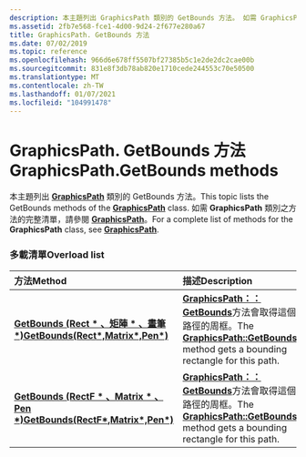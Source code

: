 ```yaml
---
description: 本主題列出 GraphicsPath 類別的 GetBounds 方法。 如需 GraphicsPath 類別之方法的完整清單，請參閱 GraphicsPath。
ms.assetid: 2fb7e568-fce1-4d00-9d24-2f677e280a67
title: GraphicsPath. GetBounds 方法
ms.date: 07/02/2019
ms.topic: reference
ms.openlocfilehash: 966d6e678ff5507bf27385b5c1e2de2dc2cae00b
ms.sourcegitcommit: 831e8f3db78ab820e1710cede244553c70e50500
ms.translationtype: MT
ms.contentlocale: zh-TW
ms.lasthandoff: 01/07/2021
ms.locfileid: "104991478"
---
```

# <a name="graphicspathgetbounds-methods"></a><span data-ttu-id="2130d-104">GraphicsPath. GetBounds 方法</span><span class="sxs-lookup"><span data-stu-id="2130d-104">GraphicsPath.GetBounds methods</span></span>

<span data-ttu-id="2130d-105">本主題列出 [**GraphicsPath**](/windows/win32/api/gdipluspath/nl-gdipluspath-graphicspath) 類別的 GetBounds 方法。</span><span class="sxs-lookup"><span data-stu-id="2130d-105">This topic lists the GetBounds methods of the [**GraphicsPath**](/windows/win32/api/gdipluspath/nl-gdipluspath-graphicspath) class.</span></span> <span data-ttu-id="2130d-106">如需 **GraphicsPath** 類別之方法的完整清單，請參閱 [**GraphicsPath**](/windows/win32/api/gdipluspath/nl-gdipluspath-graphicspath)。</span><span class="sxs-lookup"><span data-stu-id="2130d-106">For a complete list of methods for the **GraphicsPath** class, see [**GraphicsPath**](/windows/win32/api/gdipluspath/nl-gdipluspath-graphicspath).</span></span>

### <a name="overload-list"></a><span data-ttu-id="2130d-107">多載清單</span><span class="sxs-lookup"><span data-stu-id="2130d-107">Overload list</span></span>



| <span data-ttu-id="2130d-108">方法</span><span class="sxs-lookup"><span data-stu-id="2130d-108">Method</span></span>                                                                                                                 | <span data-ttu-id="2130d-109">描述</span><span class="sxs-lookup"><span data-stu-id="2130d-109">Description</span></span>                                                                                                                                                                 |
|:-----------------------------------------------------------------------------------------------------------------------|:----------------------------------------------------------------------------------------------------------------------------------------------------------------------------|
| <span data-ttu-id="2130d-110">[**GetBounds (Rect \* 、矩陣 \* 、畫筆 \*)**](/windows/win32/api/gdipluspath/nf-gdipluspath-graphicspath-getbounds(outrect_inconstmatrix_inconstpen))</span><span class="sxs-lookup"><span data-stu-id="2130d-110">[**GetBounds(Rect\*,Matrix\*,Pen\*)**](/windows/win32/api/gdipluspath/nf-gdipluspath-graphicspath-getbounds(outrect_inconstmatrix_inconstpen))</span></span>   | <span data-ttu-id="2130d-111">[**GraphicsPath：： GetBounds**](/windows/win32/api/gdipluspath/nf-gdipluspath-graphicspath-getbounds(outrect_inconstmatrix_inconstpen))方法會取得這個路徑的周框。</span><span class="sxs-lookup"><span data-stu-id="2130d-111">The [**GraphicsPath::GetBounds**](/windows/win32/api/gdipluspath/nf-gdipluspath-graphicspath-getbounds(outrect_inconstmatrix_inconstpen)) method gets a bounding rectangle for this path.</span></span><br/>  |
| <span data-ttu-id="2130d-112">[**GetBounds (RectF \* 、Matrix \* 、Pen \*)**](/previous-versions//ms535584(v=vs.85))</span><span class="sxs-lookup"><span data-stu-id="2130d-112">[**GetBounds(RectF\*,Matrix\*,Pen\*)**](/previous-versions//ms535584(v=vs.85))</span></span> | <span data-ttu-id="2130d-113">[**GraphicsPath：： GetBounds**](/previous-versions//ms535584(v=vs.85))方法會取得這個路徑的周框。</span><span class="sxs-lookup"><span data-stu-id="2130d-113">The [**GraphicsPath::GetBounds**](/previous-versions//ms535584(v=vs.85)) method gets a bounding rectangle for this path.</span></span><br/> |



 

 
